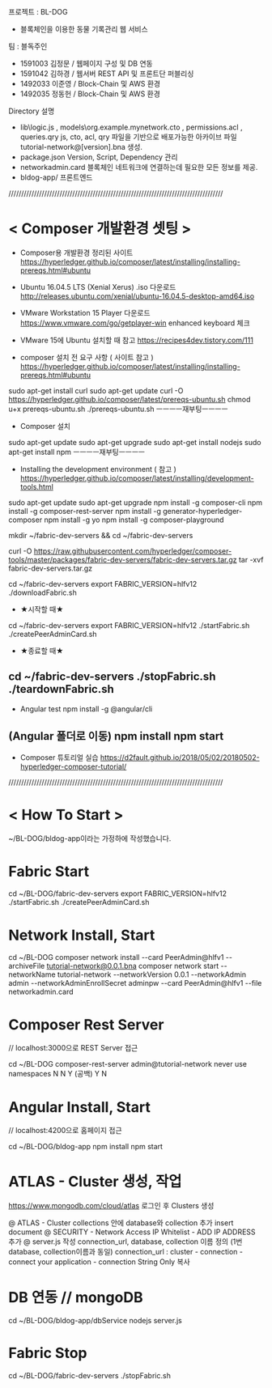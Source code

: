 프로젝트 : BL-DOG
- 블록체인을 이용한 동물 기록관리 웹 서비스

팀 : 블독주인
- 1591003 김정문 / 웹페이지 구성 및 DB 연동
- 1591042 김하경 / 웹서버 REST API 및 프론트단 퍼블리싱
- 1492033 이준영 / Block-Chain 및 AWS 환경
- 1492035 정동헌 / Block-Chain 및 AWS 환경

Directory 설명
- lib\logic.js , models\org.example.mynetwork.cto , permissions.acl , queries.qry
js, cto, acl, qry 파일을 기반으로 배포가능한 아카이브 파일 tutorial-network@[version].bna 생성.
- package.json
Version, Script, Dependency 관리
- networkadmin.card
블록체인 네트워크에 연결하는데 필요한 모든 정보를 제공.
- bldog-app/
프론트엔드


////////////////////////////////////////////////////////////////////////////////////


# < Composer 개발환경 셋팅 >

* Composer용 개발환경 정리된 사이트
https://hyperledger.github.io/composer/latest/installing/installing-prereqs.html#ubuntu

* Ubuntu 16.04.5 LTS (Xenial Xerus) .iso 다운로드
http://releases.ubuntu.com/xenial/ubuntu-16.04.5-desktop-amd64.iso

* VMware Workstation 15 Player 다운로드
https://www.vmware.com/go/getplayer-win
enhanced keyboard 체크

* VMware 15에 Ubuntu 설치할 때 참고
https://recipes4dev.tistory.com/111

* composer 설치 전 요구 사항 ( 사이트 참고 )
https://hyperledger.github.io/composer/latest/installing/installing-prereqs.html#ubuntu

sudo apt-get install curl
sudo apt-get update
curl -O https://hyperledger.github.io/composer/latest/prereqs-ubuntu.sh
chmod u+x prereqs-ubuntu.sh
./prereqs-ubuntu.sh
ㅡㅡㅡㅡ재부팅ㅡㅡㅡㅡ

* Composer 설치

sudo apt-get update
sudo apt-get upgrade
sudo apt-get install nodejs
sudo apt-get install npm
ㅡㅡㅡㅡ재부팅ㅡㅡㅡㅡ

* Installing the development environment ( 참고 )
https://hyperledger.github.io/composer/latest/installing/development-tools.html

sudo apt-get update
sudo apt-get upgrade
npm install -g composer-cli
npm install -g composer-rest-server
npm install -g generator-hyperledger-composer
npm install -g yo
npm install -g composer-playground

mkdir ~/fabric-dev-servers && cd ~/fabric-dev-servers

curl -O https://raw.githubusercontent.com/hyperledger/composer-tools/master/packages/fabric-dev-servers/fabric-dev-servers.tar.gz
tar -xvf fabric-dev-servers.tar.gz

cd ~/fabric-dev-servers
export FABRIC_VERSION=hlfv12
./downloadFabric.sh

* ★시작할 때★

cd ~/fabric-dev-servers
export FABRIC_VERSION=hlfv12
./startFabric.sh
./createPeerAdminCard.sh

* ★종료할 때★

cd ~/fabric-dev-servers
./stopFabric.sh
./teardownFabric.sh
-----------------------------------------------------------------
* Angular test
npm install -g @angular/cli

(Angular 폴더로 이동)
npm install
npm start
------------------------------------------------------------------
* Composer 튜토리얼 실습
https://d2fault.github.io/2018/05/02/20180502-hyperledger-composer-tutorial/


////////////////////////////////////////////////////////////////////////////////////

# < How To Start >

~/BL-DOG/bldog-app이라는 가정하에 작성했습니다.
# Fabric Start

cd ~/BL-DOG/fabric-dev-servers
export FABRIC_VERSION=hlfv12
./startFabric.sh
./createPeerAdminCard.sh

# Network Install, Start

cd ~/BL-DOG
composer network install --card PeerAdmin@hlfv1 --archiveFile tutorial-network@0.0.1.bna
composer network start --networkName tutorial-network --networkVersion 0.0.1 --networkAdmin admin --networkAdminEnrollSecret adminpw --card PeerAdmin@hlfv1 --file networkadmin.card

# Composer Rest Server
// localhost:3000으로 REST Server 접근

cd ~/BL-DOG
composer-rest-server
admin@tutorial-network
never use namespaces
N
N
Y
(공백)
Y
N

# Angular Install, Start
// localhost:4200으로 홈페이지 접근

cd ~/BL-DOG/bldog-app
npm install
npm start

# ATLAS - Cluster 생성, 작업
https://www.mongodb.com/cloud/atlas 로그인 후 Clusters 생성

@ ATLAS - Cluster
collections 안에 
database와 collection 추가
insert document
@ SECURITY - Network Access
IP Whitelist - ADD IP ADDRESS 추가
@ server.js 작성
connection_url, database, collection 이름 정의 (1번 database, collection이름과 동일)
connection_url : cluster - connection - connect your application - connection String Only 복사 

# DB 연동 // mongoDB

cd ~/BL-DOG/bldog-app/dbService
nodejs server.js

# Fabric Stop

cd ~/BL-DOG/fabric-dev-servers
./stopFabric.sh
